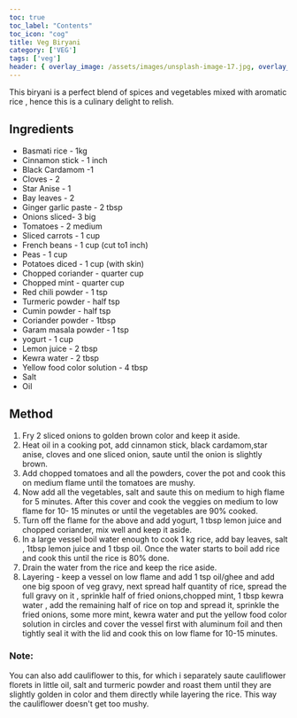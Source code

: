 ```yaml
---
toc: true
toc_label: "Contents"
toc_icon: "cog"
title: Veg Biryani
category: ['VEG']
tags: ['veg']
header: { overlay_image: /assets/images/unsplash-image-17.jpg, overlay_filter: 0.5, caption: 'Photo credit: [**Unsplash**](https://unsplash.com)' }
---
```


This biryani is a perfect blend of spices and vegetables mixed with aromatic rice , hence this is a culinary delight to relish.

 
## Ingredients

 - Basmati rice - 1kg
 - Cinnamon stick - 1 inch
 - Black Cardamom -1
 - Cloves - 2
 - Star Anise - 1
 - Bay leaves - 2  
 - Ginger garlic paste - 2 tbsp
 - Onions sliced- 3 big
 - Tomatoes -  2 medium
 - Sliced carrots - 1 cup
 - French beans - 1 cup (cut to1 inch)
 - Peas - 1 cup
 - Potatoes diced - 1 cup (with skin)
 - Chopped coriander - quarter cup
 - Chopped mint - quarter cup
 - Red chili powder - 1 tsp
 - Turmeric powder - half tsp
 - Cumin powder - half tsp
 - Coriander powder - 1tbsp
 - Garam masala powder - 1 tsp
 - yogurt - 1 cup
 - Lemon juice - 2 tbsp
 - Kewra water - 2 tbsp
 - Yellow food color solution - 4 tbsp
 - Salt
 - Oil


## Method

 1. Fry 2 sliced onions to golden brown color and keep it aside.
 2. Heat oil in a cooking pot, add cinnamon stick, black cardamom,star anise, cloves and one sliced onion, saute until the onion is slightly brown.
 3. Add chopped tomatoes and all the powders, cover the pot and cook this on medium flame until the tomatoes are mushy.
 4. Now add all the vegetables, salt and saute this on medium to high flame for 5 minutes. After this cover and cook the veggies on medium to low flame for 10- 15 minutes or until the vegetables are 90% cooked.
 5. Turn off the flame for the above and add yogurt, 1 tbsp lemon juice  and chopped coriander, mix well and keep it aside.
 6. In a large vessel boil water enough to cook 1 kg rice, add bay leaves, salt , 1tbsp lemon juice and 1 tbsp oil.  Once the water starts to boil add rice and cook this until the rice is 80% done.
 7. Drain the water from the rice and keep the rice aside.
 8. Layering - keep a vessel on low flame and add 1 tsp oil/ghee and  add one big spoon of veg gravy, next spread half quantity of rice, spread the full gravy on it , sprinkle half of  fried onions,chopped mint, 1 tbsp kewra water , add the remaining half of rice on top and spread it, sprinkle the fried onions, some more mint, kewra water and put the yellow food color solution in circles and cover the vessel first with aluminum foil and then tightly seal it with the lid and cook this on low flame for 10-15 minutes.


### Note:

You can also add cauliflower to this, for which i separately saute cauliflower florets in little oil, salt and turmeric powder and roast them until they are slightly golden in color and them directly while layering the rice. This way the cauliflower doesn't get too mushy.

 
